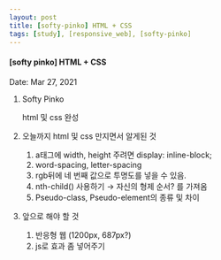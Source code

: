 ```yaml
---
layout: post
title: [softy-pinko] HTML + CSS
tags: [study], [responsive_web], [softy-pinko]
---
```


#### [softy pinko] HTML + CSS

Date: Mar 27, 2021

1. Softy Pinko

   html 및 css 완성

2. 오늘까지 html 및 css 만지면서 알게된 것

   1. a태그에 width, height 주려면 display: inline-block;
   2. word-spacing, letter-spacing
   3. rgb뒤에 네 번째 값으로 투명도를 넣을 수 있음.
   4. nth-child() 사용하기 → 자신의 형제 순서? 를 가져옴
   5. Pseudo-class, Pseudo-element의 종류 및 차이

3. 앞으로 해야 할 것

   1. 반응형 웹 (1200px, 687px?)
   2. js로 효과 좀 넣어주기
